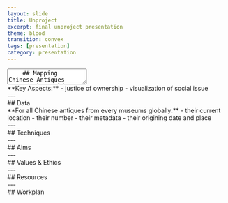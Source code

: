 ```yaml
---
layout: slide
title: Unproject
excerpt: final unproject presentation
theme: blood
transition: convex
tags: [presentation]
category: presentation
---
```

<section data-markdown>
  <textarea data-template>
    ## Mapping Chinese Antiques Around the World
    Maggie Li & Rosanna Zhou
    ---
    <section>
      ## Scope
    </section>
    <section data-markdown>
      <textarea data-template>
        **Main focus:**
          - reclaiming Chinese antiques scattered around the world
      </textarea>
    </section>
    <section> 
      **Key Aspects:**
        - justice of ownership
        - visualization of social issue
    </section>
    ---
    <section>
      <section>
        ## Data
      </section>
      <section>
        **For all Chinese antiques from every museums globally:**
        - their current location
        - their number
        - their metadata
        - their origining date and place
      </section>
    </section>
    ---
    <section>
      <section>
        ## Techniques
      </section>
    </section>
    ---
    <section>
      <section>
        ## Aims
      </section>
    </section>
    ---
    <section>
      <section>
        ## Values & Ethics
      </section>
    </section>
    ---
    <section>
      <section>
        ## Resources
      </section>
    </section>
    ---
    <section>
      <section>
        ## Workplan
      </section>
    </section>
  </textarea>
</section>
